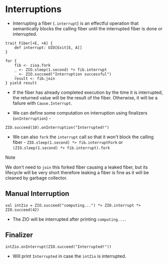 # Interruptions

- Interrupting a fiber (`.interrupt`) is an effectful operation that semantically blocks the calling fiber until the interrupted fiber is done or interrupted.
```
trait Fiber[+E, +A] {
    def interrupt: UIO[Exit[E, A]]
}

for {
    fib <- zioa.fork
    _ <- ZIO.sleep(1.second) *> fib.interrupt
    _ <- ZIO.succeed("Interruption successful")
    result <- fib.join
} yield result
```

- If the fiber has already completed execution by the time it is interrupted, the returned value will be the result of the fiber. Otherwise, it will be a failure with `Cause.Interrupt`.

- We can define some computation on interruption using finalizers (`onInterruption`) - 
```
ZIO.succeed(10).onInterruption("Interrupted!")
```

- We can also `fork` the `interrupt` call so that it won't block the calling fiber -
`ZIO.sleep(1.second) *> fib.interruptFork`
or
`(ZIO.sleep(1.second) *> fib.interrupt).fork`

> [!NOTE]
> We don't need to `join` this forked fiber causing a leaked fiber, but its lifecycle will be very short therefore leaking a fiber is fine as it will be cleaned by garbage collector.

## Manual Interruption
```
val intZio = ZIO.succeed("computing...") *> ZIO.interrupt *> ZIO.succeed(42)
```
- The ZIO will be interrupted after printing `computing...`.

## Finalizer
```
intZio.onInterrupt(ZIO.succeed("Interrupted!"))
```

- Will print `Interrupted` in case the `intZio` is interrupted.